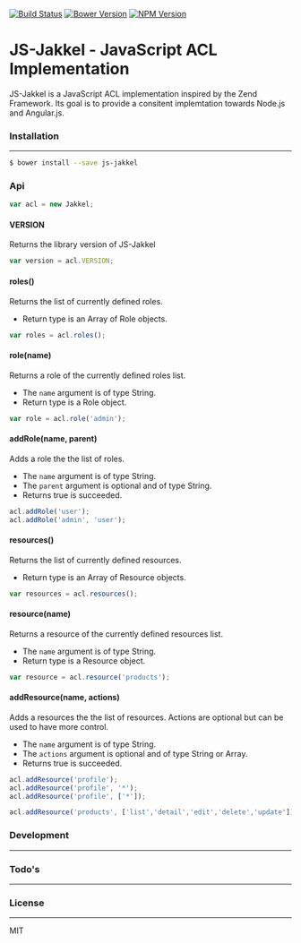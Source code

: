 [![Build Status](https://travis-ci.org/softbrewery/js-jakkel.svg)](https://travis-ci.org/softbrewery/js-jakkel)
[![Bower Version](http://img.shields.io/bower/v/js-jakkel.svg)](https://www.npmjs.org/package/js-jakkel)
[![NPM Version](http://img.shields.io/npm/v/js-jakkel.svg)](https://www.npmjs.org/package/js-jakkel)

JS-Jakkel - JavaScript ACL Implementation
======================================

JS-Jakkel is a JavaScript ACL implementation inspired by the Zend Framework. Its goal is to provide a consitent implemtation towards Node.js and Angular.js.

### Installation
---
```sh
$ bower install --save js-jakkel
```

### Api
```javascript
var acl = new Jakkel;
```

#### VERSION
Returns the library version of JS-Jakkel
```javascript
var version = acl.VERSION;
```

#### roles()
Returns the list of currently defined roles. 
- Return type is an Array of Role objects.

```javascript
var roles = acl.roles();
```

#### role(name)
Returns a role of the currently defined roles list. 
- The `name` argument is of type String. 
- Return type is a Role object.

```javascript
var role = acl.role('admin');
```

#### addRole(name, parent)
Adds a role the the list of roles.
- The `name` argument is of type String. 
- The `parent` argument is optional and of type String. 
- Returns true is succeeded.

```javascript
acl.addRole('user');
acl.addRole('admin', 'user');
```

#### resources()
Returns the list of currently defined resources. 
- Return type is an Array of Resource objects.

```javascript
var resources = acl.resources();
```

#### resource(name)
Returns a resource of the currently defined resources list. 
- The `name` argument is of type String. 
- Return type is a Resource object.

```javascript
var resource = acl.resource('products');
```

#### addResource(name, actions)
Adds a resources the the list of resources. Actions are optional but can be used to have more control.
- The `name` argument is of type String. 
- The `actions` argument is optional and of type String or Array. 
- Returns true is succeeded.

```javascript
acl.addResource('profile');
acl.addResource('profile', '*');
acl.addResource('profile', ['*']);
```
```javascript
acl.addResource('products', ['list','detail','edit','delete','update']);
```

### Development
---
### Todo's
---
### License
---
MIT
